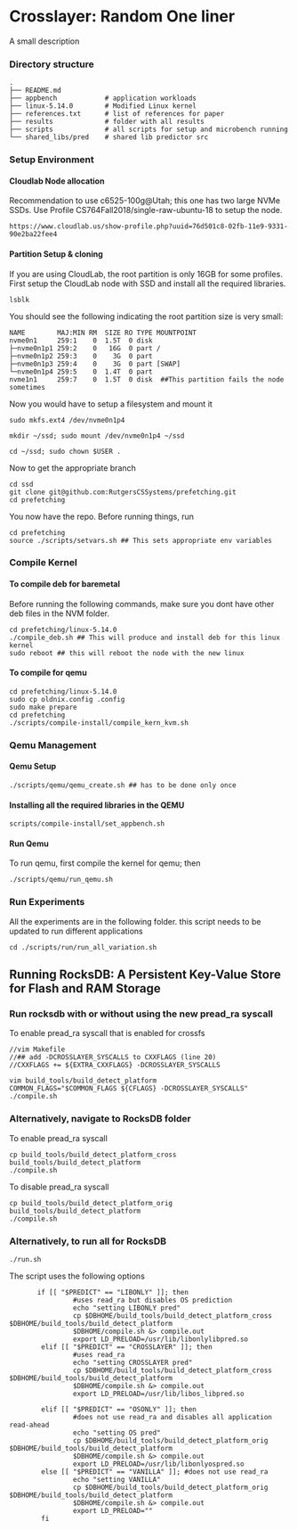 Crosslayer: Random One liner
==================================================

A small description


### Directory structure
```
.
├── README.md
├── appbench            # application workloads
├── linux-5.14.0        # Modified Linux kernel
├── references.txt      # list of references for paper
├── results             # folder with all results 
├── scripts             # all scripts for setup and microbench running
└── shared_libs/pred    # shared lib predictor src
```


### Setup Environment


#### Cloudlab Node allocation
Recommendation to use c6525-100g@Utah; this one has two large NVMe SSDs.
Use Profile CS764Fall2018/single-raw-ubuntu-18 to setup the node.
```
https://www.cloudlab.us/show-profile.php?uuid=76d501c8-02fb-11e9-9331-90e2ba22fee4
```

#### Partition Setup & cloning

If you are using CloudLab, the root partition is only 16GB for some profiles.
First setup the CloudLab node with SSD and install all the required libraries.

```
lsblk
```

You should see the following indicating the root partition size is very small:

```
NAME        MAJ:MIN RM  SIZE RO TYPE MOUNTPOINT
nvme0n1     259:1    0  1.5T  0 disk 
├─nvme0n1p1 259:2    0   16G  0 part /
├─nvme0n1p2 259:3    0    3G  0 part 
├─nvme0n1p3 259:4    0    3G  0 part [SWAP]
└─nvme0n1p4 259:5    0  1.4T  0 part 
nvme1n1     259:7    0  1.5T  0 disk  ##This partition fails the node sometimes
```

Now you would have to setup a filesystem and mount it 

```
sudo mkfs.ext4 /dev/nvme0n1p4

mkdir ~/ssd; sudo mount /dev/nvme0n1p4 ~/ssd

cd ~/ssd; sudo chown $USER .
```


Now to get the appropriate branch

```
cd ssd
git clone git@github.com:RutgersCSSystems/prefetching.git
cd prefetching
```

You now have the repo. Before running things, run

```
cd prefetching
source ./scripts/setvars.sh ## This sets appropriate env variables
```



### Compile Kernel

#### To compile deb for baremetal

Before running the following commands, make sure you dont have other deb files in the NVM folder.

```
cd prefetching/linux-5.14.0
./compile_deb.sh ## This will produce and install deb for this linux kernel
sudo reboot ## this will reboot the node with the new linux 
```

#### To compile for qemu

```
cd prefetching/linux-5.14.0
sudo cp oldnix.config .config
sudo make prepare
cd prefetching
./scripts/compile-install/compile_kern_kvm.sh
```

### Qemu Management

#### Qemu Setup

```
./scripts/qemu/qemu_create.sh ## has to be done only once
```

#### Installing all the required libraries in the QEMU
```
scripts/compile-install/set_appbench.sh 
```

#### Run Qemu
To run qemu, first compile the kernel for qemu; then

```
./scripts/qemu/run_qemu.sh
```


### Run Experiments
All the experiments are in the following folder.
this script needs to be updated to run different applications

```
cd ./scripts/run/run_all_variation.sh
```

## Running RocksDB: A Persistent Key-Value Store for Flash and RAM Storage

### Run rocksdb with or without using the new pread_ra syscall

To enable pread_ra syscall that is enabled for crossfs
```
//vim Makefile
//## add -DCROSSLAYER_SYSCALLS to CXXFLAGS (line 20)
//CXXFLAGS += ${EXTRA_CXXFLAGS} -DCROSSLAYER_SYSCALLS

vim build_tools/build_detect_platform
COMMON_FLAGS="$COMMON_FLAGS ${CFLAGS} -DCROSSLAYER_SYSCALLS"
./compile.sh
```

### Alternatively, navigate to RocksDB folder
To enable pread_ra syscall
```
cp build_tools/build_detect_platform_cross build_tools/build_detect_platform
./compile.sh
```

To disable pread_ra syscall
```
cp build_tools/build_detect_platform_orig build_tools/build_detect_platform
./compile.sh
```

### Alternatively, to run all for RocksDB
```
./run.sh 
```

The script uses the following options
```
       if [[ "$PREDICT" == "LIBONLY" ]]; then
                #uses read_ra but disables OS prediction
                echo "setting LIBONLY pred"
                cp $DBHOME/build_tools/build_detect_platform_cross $DBHOME/build_tools/build_detect_platform
                $DBHOME/compile.sh &> compile.out
                export LD_PRELOAD=/usr/lib/libonlylibpred.so
        elif [[ "$PREDICT" == "CROSSLAYER" ]]; then
                #uses read_ra
                echo "setting CROSSLAYER pred"
                cp $DBHOME/build_tools/build_detect_platform_cross $DBHOME/build_tools/build_detect_platform
                $DBHOME/compile.sh &> compile.out
                export LD_PRELOAD=/usr/lib/libos_libpred.so

        elif [[ "$PREDICT" == "OSONLY" ]]; then
                #does not use read_ra and disables all application read-ahead
                echo "setting OS pred"
                cp $DBHOME/build_tools/build_detect_platform_orig $DBHOME/build_tools/build_detect_platform
                $DBHOME/compile.sh &> compile.out
                export LD_PRELOAD=/usr/lib/libonlyospred.so
        else [[ "$PREDICT" == "VANILLA" ]]; #does not use read_ra
                echo "setting VANILLA"
                cp $DBHOME/build_tools/build_detect_platform_orig $DBHOME/build_tools/build_detect_platform
                $DBHOME/compile.sh &> compile.out
                export LD_PRELOAD=""
        fi
```


